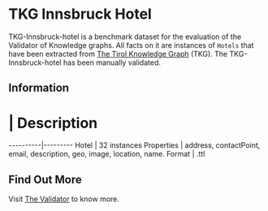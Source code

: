 # TKG Innsbruck Hotel
TKG-Innsbruck-hotel is a benchmark dataset for the evaluation of the Validator of Knowledge graphs. All facts on it are instances of `Hotels` that have been extracted from [The Tirol Knowledge Graph](http://graphdb.sti2.at/repositories/TirolGraph-Alpha) (TKG). The TKG-Innsbruck-hotel has been manually validated.

## Information
# | Description
----------|---------
Hotel | 32 instances
Properties | address, contactPoint, email, description, geo, image, location, name.
Format | .ttl

## Find Out More
Visit [The Validator](https://github.com/AmarTauqeer/graph-validation) to know more.